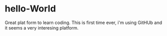 # hello-World
Great plat form to learn coding.
This is first time ever, i'm using GitHUb and it seems a very interesing platform.
